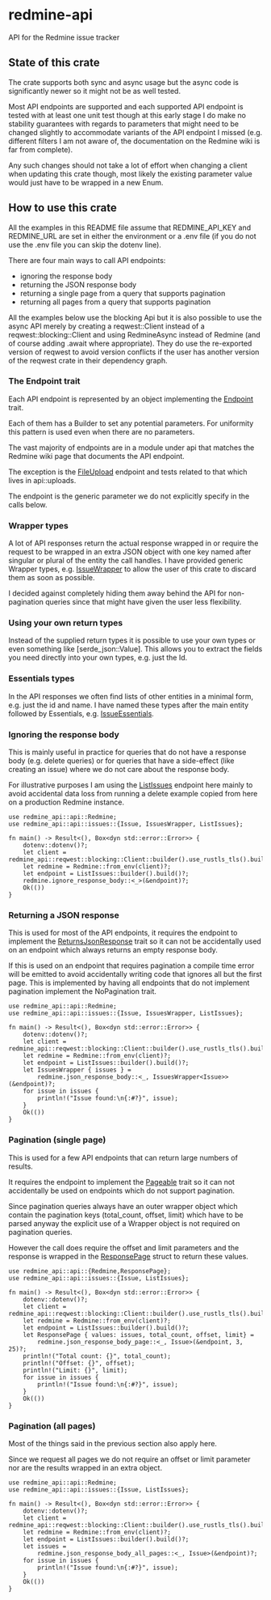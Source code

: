 # redmine-api

API for the Redmine issue tracker

## State of this crate

The crate supports both sync and async usage but the async code is
significantly newer so it might not be as well tested.

Most API endpoints are supported and each supported API endpoint is tested with
at least one unit test though at this early stage I do make no stability
guarantees with regards to parameters that might need to be changed slightly
to accommodate variants of the API endpoint I missed (e.g. different filters I
am not aware of, the documentation on the Redmine wiki is far from complete).

Any such changes should not take a lot of effort when changing a client when
updating this crate though, most likely the existing parameter value would just
have to be wrapped in a new Enum.

## How to use this crate

All the examples in this README file assume that REDMINE\_API\_KEY and
REDMINE\_URL are set in either the environment or a .env file (if you do not use
the .env file you can skip the dotenv line).

There are four main ways to call API endpoints:

* ignoring the response body
* returning the JSON response body
* returning a single page from a query that supports pagination
* returning all pages from a query that supports pagination

All the examples below use the blocking Api but it is also possible to use
the async API merely by creating a reqwest::Client instead of a
reqwest::blocking::Client and using RedmineAsync instead of Redmine (and of
course adding .await where appropriate). They do use the re-exported version
of reqwest to avoid version conflicts if the user has another version of the
reqwest crate in their dependency graph.

### The Endpoint trait

Each API endpoint is represented by an object implementing the [Endpoint](api::Endpoint) trait.

Each of them has a Builder to set any potential parameters. For uniformity this
pattern is used even when there are no parameters.

The vast majority of endpoints are in a module under api that matches the
Redmine wiki page that documents the API endpoint.

The exception is the [FileUpload](api::uploads::UploadFile) endpoint
and tests related to that which lives in api::uploads.

The endpoint is the generic parameter we do not explicitly specify in the calls
below.

### Wrapper types

A lot of API responses return the actual response wrapped in or require the
request to be wrapped in an extra JSON object with one key named after singular
or plural of the entity the call handles. I have provided generic Wrapper types,
e.g. [IssueWrapper](api::issues::IssueWrapper) to allow the user
of this crate to discard them as soon as possible.

I decided against completely hiding them away behind the API for non-pagination
queries since that might have given the user less flexibility.

### Using your own return types

Instead of the supplied return types it is possible to use your own types or
even something like [serde\_json::Value]. This allows you to extract the fields
you need directly into your own types, e.g. just the Id.

### Essentials types

In the API responses we often find lists of other entities in a minimal form, e.g.
just the id and name. I have named these types after the main entity followed by
Essentials, e.g. [IssueEssentials](api::issues::IssueEssentials).

### Ignoring the response body

This is mainly useful in practice for queries that do not have a response body
(e.g. delete queries) or for queries that have a side-effect (like creating an
issue) where we do not care about the response body.

For illustrative purposes I am using the [ListIssues](api::issues::ListIssues)
endpoint here mainly to avoid accidental data loss from running
a delete example copied from here on a production Redmine instance.

```
use redmine_api::api::Redmine;
use redmine_api::api::issues::{Issue, IssuesWrapper, ListIssues};

fn main() -> Result<(), Box<dyn std::error::Error>> {
    dotenv::dotenv()?;
    let client = redmine_api::reqwest::blocking::Client::builder().use_rustls_tls().build()?;
    let redmine = Redmine::from_env(client)?;
    let endpoint = ListIssues::builder().build()?;
    redmine.ignore_response_body::<_>(&endpoint)?;
    Ok(())
}
```

### Returning a JSON response

This is used for most of the API endpoints, it requires the endpoint to
implement the [ReturnsJsonResponse](api::ReturnsJsonResponse) trait
so it can not be accidentally used on an endpoint which always returns an empty
response body.

If this is used on an endpoint that requires pagination a compile time error
will be emitted to avoid accidentally writing code that ignores all but the
first page. This is implemented by having all endpoints that do not implement
pagination implement the NoPagination trait.

```
use redmine_api::api::Redmine;
use redmine_api::api::issues::{Issue, IssuesWrapper, ListIssues};

fn main() -> Result<(), Box<dyn std::error::Error>> {
    dotenv::dotenv()?;
    let client = redmine_api::reqwest::blocking::Client::builder().use_rustls_tls().build()?;
    let redmine = Redmine::from_env(client)?;
    let endpoint = ListIssues::builder().build()?;
    let IssuesWrapper { issues } =
        redmine.json_response_body::<_, IssuesWrapper<Issue>>(&endpoint)?;
    for issue in issues {
        println!("Issue found:\n{:#?}", issue);
    }
    Ok(())
}
```

### Pagination (single page)

This is used for a few API endpoints that can return large numbers of results.

It requires the endpoint to implement the [Pageable](api::Pageable)
trait so it can not accidentally be used on endpoints which do not support
pagination.

Since pagination queries always have an outer wrapper object which contain
the pagination keys (total\_count, offset, limit) which have to be parsed
anyway the explicit use of a Wrapper object is not required on pagination
queries.

However the call does require the offset and limit parameters and the response
is wrapped in the [ResponsePage](api::ResponsePage) struct to
return these values.

```
use redmine_api::api::{Redmine,ResponsePage};
use redmine_api::api::issues::{Issue, ListIssues};

fn main() -> Result<(), Box<dyn std::error::Error>> {
    dotenv::dotenv()?;
    let client = redmine_api::reqwest::blocking::Client::builder().use_rustls_tls().build()?;
    let redmine = Redmine::from_env(client)?;
    let endpoint = ListIssues::builder().build()?;
    let ResponsePage { values: issues, total_count, offset, limit} =
        redmine.json_response_body_page::<_, Issue>(&endpoint, 3, 25)?;
    println!("Total count: {}", total_count);
    println!("Offset: {}", offset);
    println!("Limit: {}", limit);
    for issue in issues {
        println!("Issue found:\n{:#?}", issue);
    }
    Ok(())
}
```

### Pagination (all pages)

Most of the things said in the previous section also apply here.

Since we request all pages we do not require an offset or limit parameter
nor are the results wrapped in an extra object.

```
use redmine_api::api::Redmine;
use redmine_api::api::issues::{Issue, ListIssues};

fn main() -> Result<(), Box<dyn std::error::Error>> {
    dotenv::dotenv()?;
    let client = redmine_api::reqwest::blocking::Client::builder().use_rustls_tls().build()?;
    let redmine = Redmine::from_env(client)?;
    let endpoint = ListIssues::builder().build()?;
    let issues =
        redmine.json_response_body_all_pages::<_, Issue>(&endpoint)?;
    for issue in issues {
        println!("Issue found:\n{:#?}", issue);
    }
    Ok(())
}
```
